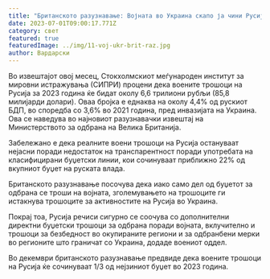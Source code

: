 ```yaml
---
title: "Британското разузнавање: Војната во Украина скапо ја чини Русија"
date: 2023-07-01T09:00:17.771Z
category: свет
featured: true
featuredImage: ../img/11-voj-ukr-brit-raz.jpg
author: Вардарски
---
```

Во извештајот овој месец, Стокхолмскиот меѓународен институт за мировни истражувања (СИПРИ) процени дека воените трошоци на Русија за 2023 година ќе бидат околу 6,6 трилиони рубљи (85,8 милијарди долари). Оваа бројка е еднаква на околу 4,4% од рускиот БДП, во споредба со 3,6% во 2021 година, пред инвазијата на Украина. Ова се наведува во најновиот разузнавачки извештај на Министерството за одбрана на Велика Британија.

Забележано е дека реалните воени трошоци на Русија остануваат нејасни поради недостаток на транспарентност поради употребата на класифицирани буџетски линии, кои сочинуваат приближно 22% од вкупниот буџет на руската влада.

Британското разузнавање посочува дека иако само дел од буџетот за одбрана се троши на војната, зголемувањето на трошоците ги истакнува трошоците за активностите на Русија во Украина.

Покрај тоа, Русија речиси сигурно се соочува со дополнителни директни буџетски трошоци за одбрана поради војната, вклучително и трошоци за безбедност во окупираните региони и за одбранбени мерки во регионите што граничат со Украина, додаде воениот оддел.

Во декември британското разузнавање предвиде дека воените трошоци на Русија ќе сочинуваат 1/3 од нејзиниот буџет во 2023 година.